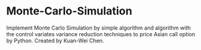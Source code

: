 # Monte-Carlo-Simulation

Implement Monte Carlo Simulation by simple algorithm and algorithm with the control variates variance reduction techniques to price Asian call option by Python. Created by Kuan-Wei Chen.
